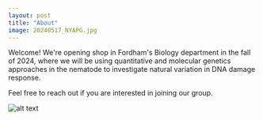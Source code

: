 ```yaml
---
layout: post
title: "About"
image: 20240517_NYAPG.jpg
---
```


Welcome! We're opening shop in Fordham's Biology department in the fall of 2024, where we will be using quantitative and molecular genetics approaches in the nematode to investigate natural variation in DNA damage response.

Feel free to reach out if you are interested in joining our group.



![alt text](2015-04-17_18.51.22.jpg "Worms for sale")
